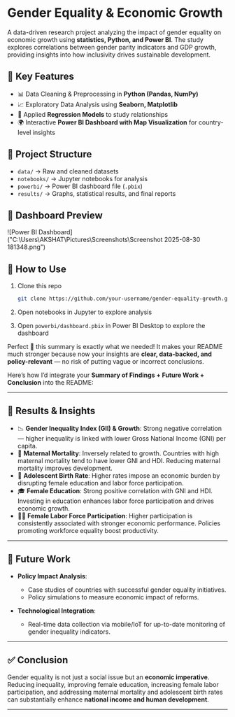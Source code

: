 # Gender Equality & Economic Growth

A data-driven research project analyzing the impact of gender equality on economic growth using **statistics, Python, and Power BI**. The study explores correlations between gender parity indicators and GDP growth, providing insights into how inclusivity drives sustainable development.

## 🔑 Key Features

* 📊 Data Cleaning & Preprocessing in **Python (Pandas, NumPy)**
* 📈 Exploratory Data Analysis using **Seaborn, Matplotlib**
* 🤖 Applied **Regression Models** to study relationships
* 🌍 Interactive **Power BI Dashboard with Map Visualization** for country-level insights

## 📂 Project Structure

* `data/` → Raw and cleaned datasets
* `notebooks/` → Jupyter notebooks for analysis
* `powerbi/` → Power BI dashboard file (`.pbix`)
* `results/` → Graphs, statistical results, and final reports

## 📸 Dashboard Preview

![Power BI Dashboard]("C:\Users\AKSHAT\Pictures\Screenshots\Screenshot 2025-08-30 181348.png")


## 🚀 How to Use

1. Clone this repo

   ```bash
   git clone https://github.com/your-username/gender-equality-growth.git
   ```
2. Open notebooks in Jupyter to explore analysis
3. Open `powerbi/dashboard.pbix` in Power BI Desktop to explore the dashboard

Perfect 🙌 this summary is exactly what we needed! It makes your README much stronger because now your insights are **clear, data-backed, and policy-relevant** — no risk of putting vague or incorrect conclusions.

Here’s how I’d integrate your **Summary of Findings + Future Work + Conclusion** into the README:

---

## 📌 Results & Insights

* 📉 **Gender Inequality Index (GII) & Growth**: Strong negative correlation — higher inequality is linked with lower Gross National Income (GNI) per capita.
* 🏥 **Maternal Mortality**: Inversely related to growth. Countries with high maternal mortality tend to have lower GNI and HDI. Reducing maternal mortality improves development.
* 👶 **Adolescent Birth Rate**: Higher rates impose an economic burden by disrupting female education and labor force participation.
* 🎓 **Female Education**: Strong positive correlation with GNI and HDI. Investing in education enhances labor force participation and drives economic growth.
* 👩‍💼 **Female Labor Force Participation**: Higher participation is consistently associated with stronger economic performance. Policies promoting workforce equality boost productivity.

---

## 🔮 Future Work

* **Policy Impact Analysis**:

  * Case studies of countries with successful gender equality initiatives.
  * Policy simulations to measure economic impact of reforms.

* **Technological Integration**:

  * Real-time data collection via mobile/IoT for up-to-date monitoring of gender inequality indicators.

---

## ✅ Conclusion

Gender equality is not just a social issue but an **economic imperative**.
Reducing inequality, improving female education, increasing female labor participation, and addressing maternal mortality and adolescent birth rates can substantially enhance **national income and human development**.

---


